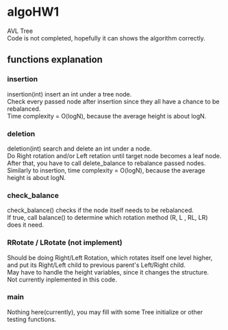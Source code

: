 # algoHW1

AVL Tree  
Code is not completed, hopefully it can shows the algorithm correctly.

## functions explanation

### insertion

insertion(int) insert an int under a tree node.  
Check every passed node after insertion since they all have a chance to be rebalanced.  
Time complexity = O(logN), because the average height is about logN.  

### deletion

deletion(int) search and delete an int under a node.  
Do Right rotation and/or Left retation until target node becomes a leaf node.  
After that, you have to call delete\_balance to rebalance passed nodes.  
Similarly to insertion, time complexity = O(logN), because the average height is about logN.  

### check\_balance

check\_balance() checks if the node itself needs to be rebalanced.  
If true, call balance() to determine which rotation method (R, L , RL, LR) does it need.  

### RRotate / LRotate (not implement)

Should be doing Right/Left Rotation, which rotates itself one level higher, and put its Right/Left child to previous parent's Left/Right child.  
May have to handle the height variables, since it changes the structure.  
Not currently inplemented in this code.  

### main

Nothing here(currently), you may fill with some Tree initialize or other testing functions.  
